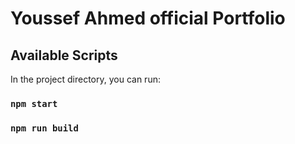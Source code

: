 # Youssef Ahmed official Portfolio

## Available Scripts

In the project directory, you can run:

### `npm start`

### `npm run build`
